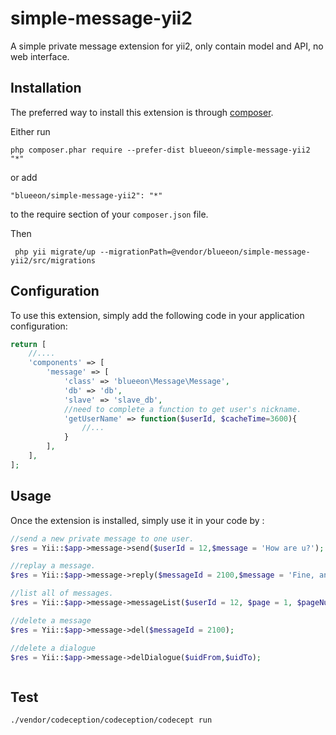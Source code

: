 # simple-message-yii2
A simple private message extension for yii2, only contain model and API, no web interface.


Installation
------------

The preferred way to install this extension is through [composer](http://getcomposer.org/download/).

Either run

```
php composer.phar require --prefer-dist blueeon/simple-message-yii2 "*"
```

or add

```
"blueeon/simple-message-yii2": "*"
```

to the require section of your `composer.json` file.

Then

```
 php yii migrate/up --migrationPath=@vendor/blueeon/simple-message-yii2/src/migrations

```

Configuration
-----
To use this extension, simply add the following code in your application configuration: 
```php
return [
    //....
    'components' => [
        'message' => [
            'class' => 'blueeon\Message\Message',
            'db' => 'db',
            'slave' => 'slave_db',
            //need to complete a function to get user's nickname.
            'getUserName' => function($userId, $cacheTime=3600){
                //...
            }
        ],
    ],
];
```

Usage
-----

Once the extension is installed, simply use it in your code by :

```php
//send a new private message to one user.
$res = Yii::$app->message->send($userId = 12,$message = 'How are u?');

//replay a message.
$res = Yii::$app->message->reply($messageId = 2100,$message = 'Fine, and u?');

//list all of messages.
$res = Yii::$app->message->messageList($userId = 12, $page = 1, $pageNum = 30);

//delete a message
$res = Yii::$app->message->del($messageId = 2100);

//delete a dialogue
$res = Yii::$app->message->delDialogue($uidFrom,$uidTo);



```

Test
-----

```
./vendor/codeception/codeception/codecept run
```